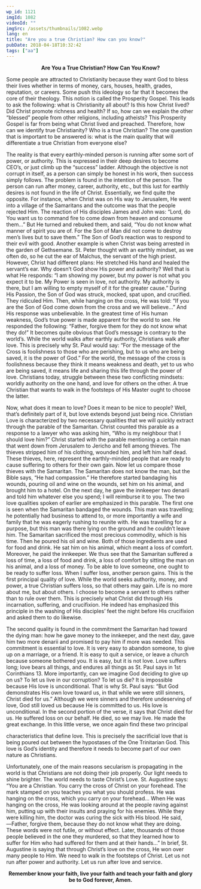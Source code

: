```yaml
---
wp_id: 1121
imgId: 1082
videoId: ""
imgSrc: /assets/thumbnails/1082.webp
lang: en
title: "Are you a true Christian? How can you know?"
pubDate: 2018-04-18T10:32:42
tags: ["aa"]
---
```


<!-- page: 6 -->

<p style="text-align: center;"><strong>Are You a True Christian? How Can You Know?</strong></p>
<p>Some people are attracted to Christianity because they want God to bless their lives whether in terms of money, cars, houses, health, grades, reputation, or careers. Some push this ideology so far that it becomes the core of their theology. This notion is called the Prosperity Gospel. This leads to ask the following: what is Christianity all about? Is this how Christ lived? Did Christ promote richness and health? If so, how can we explain the other “blessed” people from other religions, including atheists? This Prosperity Gospel is far from being what Christ lived and preached. Therefore, how can we identify true Christianity? Who is a true Christian? The one question that is important to be answered is: what is the main quality that will differentiate a true Christian from everyone else?</p>
<p>The reality is that every earthly-minded person is running after some sort of power, or authority. This is expressed in their deep desires to become CEO’s, or just climb up the “success” ladder. Although the objective is not corrupt in itself, as a person can simply be honest in his work, then success simply follows. The problem is found in the intention of the person. The person can run after money, career, authority, etc., but this lust for earthly desires is not found in the life of Christ. Essentially, we find quite the opposite. For instance, when Christ was on His way to Jerusalem, He went into a village of the Samaritans and the outcome was that the people rejected Him. The reaction of His disciples James and John was: “Lord, do You want us to command fire to come down from heaven and consume them…” But He turned and rebuked them, and said, “You do not know what manner of spirit you are of. For the Son of Man did not come to destroy men&#8217;s lives but to save them.” The Son of God’s reaction was to respond to their evil with good. Another example is when Christ was being arrested in the garden of Gethsemane. St. Peter thought with an earthly mindset, as we often do, so he cut the ear of Malchus, the servant of the high priest. However, Christ had different plans: He stretched His hand and healed the servant’s ear. Why doesn’t God show His power and authority? Well that is what He responds: “I am showing my power, but my power is not what you expect it to be. My Power is seen in love, not authority. My authority is there, but I am willing to empty myself of it for the greater cause.” During His Passion, the Son of God was struck, mocked, spat upon, and crucified. They ridiculed Him. Then, while hanging on the cross, He was told: “If you are the Son of God come down from the cross and we will believe…” And His response was unbelievable. In the greatest time of His human weakness, God’s true power is made apparent for the world to see. He responded the following: “Father, forgive them for they do not know what they do!” It becomes quite obvious that God’s message is contrary to the world’s. While the world walks after earthly authority, Christians walk after love. This is precisely why St. Paul would say: “For the message of the Cross is foolishness to those who are perishing, but to us who are being saved, it is the power of God.” For the world, the message of the cross is foolishness because they think it means weakness and death, yet to us who are being saved, it means life and sharing this life through the power of love. Christians today, struggle between these two conflicting mindsets: worldly authority on the one hand, and love for others on the other. A true Christian that wants to walk in the footsteps of His Master ought to choose the latter.</p>
<p>Now, what does it mean to love? Does it mean to be nice to people? Well, that’s definitely part of it, but love extends beyond just being nice. Christian Love is characterized by two necessary qualities that we will quickly extract through the parable of the Samaritan. Christ counted this parable as a response to a lawyer who was asking him, “Who is my neighbour that I should love him?” Christ started with the parable mentioning a certain man that went down from Jerusalem to Jericho and fell among thieves. The thieves stripped him of his clothing, wounded him, and left him half dead. These thieves, here, represent the earthly-minded people that are ready to cause suffering to others for their own gain. Now let us compare those thieves with the Samaritan. The Samaritan does not know the man, but the Bible says, “He had compassion.” He therefore started bandaging his wounds, pouring oil and wine on the wounds, set him on his animal, and brought him to a hotel. On the next day, he gave the innkeeper two denarii and told him whatever else you spend; I will reimburse it to you. The two love qualities spoken of earlier are emphasized in this parable. The first one is seen when the Samaritan bandaged the wounds. This man was travelling; he potentially had business to attend to, or more importantly a wife and family that he was eagerly rushing to reunite with. He was travelling for a purpose, but this man was there lying on the ground and he couldn’t leave him. The Samaritan sacrificed the most precious commodity, which is his time. Then he poured his oil and wine. Both of those ingredients are used for food and drink. He sat him on his animal, which meant a loss of comfort. Moreover, he paid the innkeeper. We thus see that the Samaritan suffered a loss of time, a loss of food and drink, a loss of comfort by sitting the man on his animal, and a loss of money. To be able to love someone, one ought to be ready to suffer loss. When I suffer loss, another person gains. This is the first principal quality of love. While the world seeks authority, money, and power, a true Christian suffers loss, so that others may gain. Life is no more about me, but about others. I choose to become a servant to others rather than to rule over them. This is precisely what Christ did through His incarnation, suffering, and crucifixion. He indeed has emphasized this principle in the washing of His disciples’ feet the night before His crucifixion and asked them to do likewise.</p>
<p>The second quality is found in the commitment the Samaritan had toward the dying man: how he gave money to the innkeeper, and the next day, gave him two more denarii and promised to pay him if more was needed. This commitment is essential to love. It is very easy to abandon someone, to give up on a marriage, or a friend. It is easy to quit a service, or leave a church because someone bothered you. It is easy, but it is not love. Love suffers long; love bears all things, and endures all things as St. Paul says in 1st Corinthians 13. More importantly, can we imagine God deciding to give up on us? To let us live in our corruption? To let us die? It is impossible because His love is unconditional. That is why St. Paul says: “But God demonstrates His own love toward us, in that while we were still sinners, Christ died for us.” Although we were sinners and therefore undeserving of love, God still loved us because He is committed to us. His love is unconditional. In the second portion of the verse, it says that Christ died for us. He suffered loss on our behalf. He died, so we may live. He made the great exchange. In this little verse, we once again find these two principal</p>
<p>characteristics that define love. This is precisely the sacrificial love that is being poured out between the hypostases of the One Trinitarian God. This love is God’s identity and therefore it needs to become part of our own nature as Christians.</p>
<p>Unfortunately, one of the main reasons secularism is propagating in the world is that Christians are not doing their job properly. Our light needs to shine brighter. The world needs to taste Christ’s Love. St. Augustine says: “You are a Christian. You carry the cross of Christ on your forehead. The mark stamped on you teaches you what you should profess. He was hanging on the cross, which you carry on your forehead… When He was hanging on the cross, He was looking around at the people raving against him, putting up with their insults and praying for his enemies. While they were killing him, the doctor was curing the sick with His blood. He said, ―Father, forgive them, because they do not know what they are doing. These words were not futile, or without effect. Later, thousands of those people believed in the one they murdered, so that they learned how to suffer for Him who had suffered for them and at their hands&#8230;” In brief, St. Augustine is saying that through Christ’s love on the cross, He won over many people to Him. We need to walk in the footsteps of Christ. Let us not run after power and authority. Let us run after love and service.</p>
<p style="text-align: center;"><strong>Remember know your faith, live your faith and teach your faith and glory be to God forever, Amen.</strong></p>
